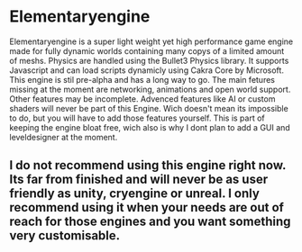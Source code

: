 # Elementaryengine
Elementaryengine is a super light weight yet high performance game engine made for fully dynamic worlds containing many copys of a limited amount of meshs. Physics are handled using the Bullet3 Physics library.
It supports Javascript and can load scripts dynamicly using Cakra Core by Microsoft. This engine is stil pre-alpha and has a long way to go.
The main fetures missing at the moment are networking, animations and open world support. 
Other features may be incomplete. Advenced features like AI or custom shaders will never be part of this Engine. Wich doesn't mean its impossible to do, but you will have to add those features yourself. This is part of keeping the engine bloat free, wich also is why I dont plan to add a GUI and leveldesigner at the moment.
## I do not recommend using this engine right now. Its far from finished and will never be as user friendly as unity, cryengine or unreal. I only recommend using it when your needs are out of reach for those engines and you want something very customisable.
